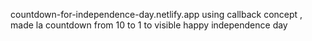 countdown-for-independence-day.netlify.app
using callback concept , made la countdown from 10 to 1 to visible happy independence day
